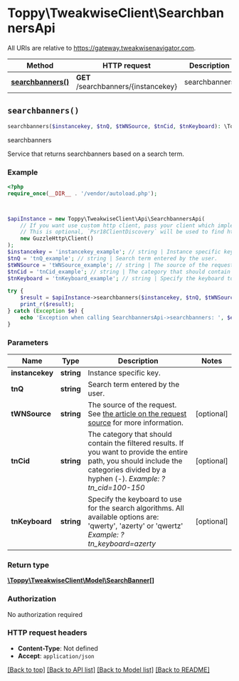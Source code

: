 # Toppy\TweakwiseClient\SearchbannersApi

All URIs are relative to https://gateway.tweakwisenavigator.com.

Method | HTTP request | Description
------------- | ------------- | -------------
[**searchbanners()**](SearchbannersApi.md#searchbanners) | **GET** /searchbanners/{instancekey} | searchbanners


## `searchbanners()`

```php
searchbanners($instancekey, $tnQ, $tWNSource, $tnCid, $tnKeyboard): \Toppy\TweakwiseClient\Model\SearchBanner[]
```

searchbanners

Service that returns searchbanners based on a search term.

### Example

```php
<?php
require_once(__DIR__ . '/vendor/autoload.php');



$apiInstance = new Toppy\TweakwiseClient\Api\SearchbannersApi(
    // If you want use custom http client, pass your client which implements `Psr\Http\Client\ClientInterface`.
    // This is optional, `Psr18ClientDiscovery` will be used to find http client. For instance `GuzzleHttp\Client` implements that interface
    new GuzzleHttp\Client()
);
$instancekey = 'instancekey_example'; // string | Instance specific key.
$tnQ = 'tnQ_example'; // string | Search term entered by the user.
$tWNSource = 'tWNSource_example'; // string | The source of the request. See [the article on the request source](https://docs.tweakwise.com/reference/request-source) for more information.
$tnCid = 'tnCid_example'; // string | The category that should contain the filtered results. If you want to provide the entire path, you should include the categories divided by a hyphen (-).   *Example: ?tn_cid=100-150*
$tnKeyboard = 'tnKeyboard_example'; // string | Specify the keyboard to use for the search algorithms.  All available options are: 'qwerty', 'azerty' or 'qwertz'   *Example: ?tn_keyboard=azerty*

try {
    $result = $apiInstance->searchbanners($instancekey, $tnQ, $tWNSource, $tnCid, $tnKeyboard);
    print_r($result);
} catch (Exception $e) {
    echo 'Exception when calling SearchbannersApi->searchbanners: ', $e->getMessage(), PHP_EOL;
}
```

### Parameters

Name | Type | Description  | Notes
------------- | ------------- | ------------- | -------------
 **instancekey** | **string**| Instance specific key. |
 **tnQ** | **string**| Search term entered by the user. |
 **tWNSource** | **string**| The source of the request. See [the article on the request source](https://docs.tweakwise.com/reference/request-source) for more information. | [optional]
 **tnCid** | **string**| The category that should contain the filtered results. If you want to provide the entire path, you should include the categories divided by a hyphen (-).   *Example: ?tn_cid&#x3D;100-150* | [optional]
 **tnKeyboard** | **string**| Specify the keyboard to use for the search algorithms.  All available options are: &#39;qwerty&#39;, &#39;azerty&#39; or &#39;qwertz&#39;   *Example: ?tn_keyboard&#x3D;azerty* | [optional]

### Return type

[**\Toppy\TweakwiseClient\Model\SearchBanner[]**](../Model/SearchBanner.md)

### Authorization

No authorization required

### HTTP request headers

- **Content-Type**: Not defined
- **Accept**: `application/json`

[[Back to top]](#) [[Back to API list]](../../README.md#endpoints)
[[Back to Model list]](../../README.md#models)
[[Back to README]](../../README.md)

